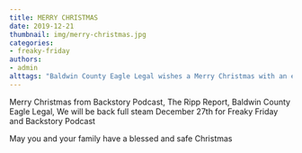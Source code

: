 ```yaml
---
title: MERRY CHRISTMAS
date: 2019-12-21
thumbnail: img/merry-christmas.jpg
categories:
- freaky-friday
authors:
- admin
alttags: "Baldwin County Eagle Legal wishes a Merry Christmas with an eagle portrait against a festive holiday background"
---
```

Merry Christmas from Backstory Podcast, The Ripp Report, Baldwin County Eagle Legal, We will be back full steam December 27th for Freaky Friday and Backstory Podcast

May you and your family have a blessed and safe Christmas

